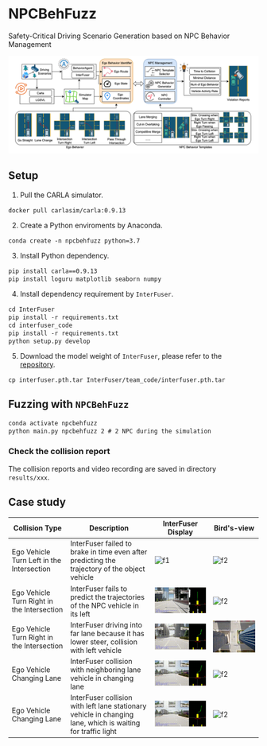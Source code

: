 # NPCBehFuzz

Safety-Critical Driving Scenario Generation based on NPC Behavior Management

![overall](./assets/overall.png)

## Setup

1. Pull the CARLA simulator.

```shell
docker pull carlasim/carla:0.9.13
```

2. Create a Python enviroments by Anaconda.

```shell
conda create -n npcbehfuzz python=3.7
```

3. Install Python dependency.

```shell
pip install carla==0.9.13
pip install loguru matplotlib seaborn numpy
```

4. Install dependency requirement by `InterFuser`.

```shell
cd InterFuser
pip install -r requirements.txt
cd interfuser_code
pip install -r requirements.txt
python setup.py develop
```

5. Download the model weight of `InterFuser`, please refer to the [repository](https://github.com/opendilab/InterFuser).

```shell
cp interfuser.pth.tar InterFuser/team_code/interfuser.pth.tar
```

## Fuzzing with `NPCBehFuzz`

```shell
conda activate npcbehfuzz
python main.py npcbehfuzz 2 # 2 NPC during the simulation
```

### Check the collision report

The collision reports and video recording are saved in directory `results/xxx`.

## Case study

| Collision Type                             | Description                                                                                                 | InterFuser Display                    | Bird's-view                        |
|--------------------------------------------|-------------------------------------------------------------------------------------------------------------|---------------------------------------|------------------------------------|
| Ego Vehicle Turn Left in the Intersection  | InterFuser failed to brake in time even after predicting the trajectory of the object vehicle               | ![f1](case_study/case_id1/output.gif) | ![f2](case_study/case_id1/top.gif) |
| Ego Vehicle Turn Right in the Intersection | InterFuser fails to predict the trajectories of the NPC vehicle in its left                                 | ![f1](case_study/case_id2/output.gif) | ![f2](case_study/case_id2/top.gif) |
| Ego Vehicle Turn Right in the Intersection | InterFuser driving into far lane because it has lower steer, collision with left vehicle                    | ![f1](case_study/case_id3/output.gif) | ![f2](case_study/case_id3/top.gif) |
| Ego Vehicle Changing Lane                  | InterFuser collision with neighboring lane vehicle in changing lane                                         | ![f1](case_study/case_id4/output.gif) | ![f2](case_study/case_id4/top.gif) |
| Ego Vehicle Changing Lane                  | InterFuser collision with left lane stationary vehicle in changing lane, which is waiting for traffic light | ![f1](case_study/case_id5/output.gif) | ![f2](case_study/case_id5/top.gif) |